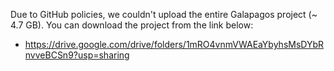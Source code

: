 Due to GitHub policies, we couldn't upload the entire Galapagos project (~ 4.7 GB).
You can download the project from the link below:
- https://drive.google.com/drive/folders/1mRO4vnmVWAEaYbyhsMsDYbRnvveBCSn9?usp=sharing
